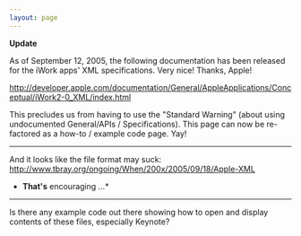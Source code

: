 ```yaml
---
layout: page
---
```




**Update**

As of September 12, 2005, the following documentation has been released for the iWork apps' XML specifications. Very nice! Thanks, Apple!

http://developer.apple.com/documentation/General/AppleApplications/Conceptual/iWork2-0_XML/index.html

This precludes us from having to use the "Standard Warning" (about using undocumented General/APIs / Specifications). This page can now be re-factored as a how-to / example code page. Yay!

----

And it looks like the file format may suck: http://www.tbray.org/ongoing/When/200x/2005/09/18/Apple-XML

* **That's** encouraging ...*

----

Is there any example code out there showing how to open and display contents of these files, especially Keynote?